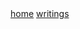 <div class="navbar">
  <a href="/">home</a>
  <a href="/writing/">writings</a>
  <!--<a class="newlink" href="/recipes/">recipes</a> -->
</div>
